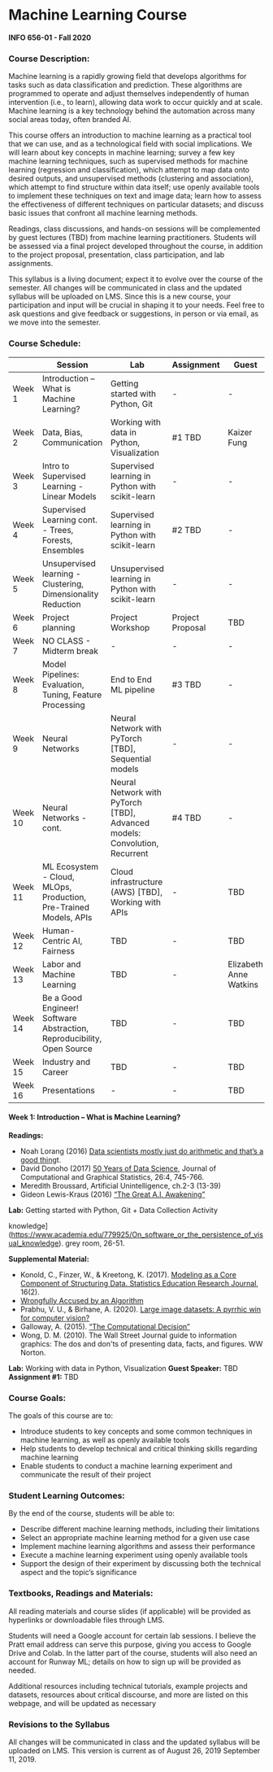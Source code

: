 # Machine Learning Course
**INFO 656-01 - Fall 2020**

### Course Description:

Machine learning is a rapidly growing field that develops algorithms for tasks such as data classification and prediction. These algorithms are programmed to operate and adjust themselves independently of human intervention (i.e., to learn), allowing data work to occur quickly and at scale. Machine learning is a key technology behind the automation across many social areas today, often branded AI.

This course offers an introduction to machine learning as a practical tool that we can use, and as a technological field with social implications. We will learn about key concepts in machine learning; survey a few key machine learning techniques, such as supervised methods for machine learning (regression and classification), which attempt to map data onto desired outputs, and unsupervised methods (clustering and association), which attempt to find structure within data itself; use openly available tools to implement these techniques on text and image data; learn how to assess the effectiveness of different techniques on particular datasets; and discuss basic issues that confront all machine learning methods. 

Readings, class discussions, and hands-on sessions will be complemented by guest lectures (TBD) from machine learning practitioners. Students will be assessed via a final project developed throughout the course, in addition to the project proposal, presentation, class participation, and lab assignments.

This syllabus is a living document; expect it to evolve over the course of the semester. All changes will be communicated in class and the updated syllabus will be uploaded on LMS. Since this is a new course, your participation and input will be crucial in shaping it to your needs. Feel free to ask questions and give feedback or suggestions, in person or via email, as we move into the semester.

### Course Schedule:

|         | Session                                                                | Lab                                                                        | Assignment       | Guest                  |
|---------|------------------------------------------------------------------------|----------------------------------------------------------------------------|------------------|------------------------|
| Week 1  | Introduction – What is Machine Learning?                               | Getting started with Python, Git                                           | -                | -                      |
| Week 2  | Data, Bias, Communication                                              | Working with data in Python, Visualization                                 | #1 TBD           | Kaizer Fung            |
| Week 3  | Intro to Supervised Learning - Linear Models                           | Supervised learning in Python with scikit-learn                            | -                | -                      |
| Week 4  | Supervised Learning cont. - Trees, Forests, Ensembles                  | Supervised learning in Python with scikit-learn                            | #2 TBD           | -                      |
| Week 5  | Unsupervised learning - Clustering, Dimensionality Reduction           | Unsupervised learning in Python with scikit-learn                          | -                | -                      |
| Week 6  | Project planning                                                       | Project Workshop                                                           | Project Proposal | TBD                    |
| Week 7  | NO CLASS - Midterm break                                               | -                                                                          | -                | -                      |
| Week 8  | Model Pipelines: Evaluation, Tuning, Feature Processing                | End to End ML pipeline                                                     | #3 TBD           | -                      |
| Week 9  | Neural Networks                                                        | Neural Network with PyTorch [TBD], Sequential models                       | -                | -                      |
| Week 10 | Neural Networks - cont.                                                | Neural Network with PyTorch [TBD], Advanced models: Convolution, Recurrent | #4 TBD           | -                      |
| Week 11 | ML Ecosystem - Cloud, MLOps, Production, Pre-Trained Models, APIs      | Cloud infrastructure (AWS) [TBD], Working with APIs                        | -                | TBD                    |
| Week 12 | Human-Centric AI, Fairness                                             | TBD                                                                        | -                | TBD                    |
| Week 13 | Labor and Machine Learning                                             | TBD                                                                        | -                | Elizabeth Anne Watkins |
| Week 14 | Be a Good Engineer! Software Abstraction, Reproducibility, Open Source | TBD                                                                        | -                | TBD                    |
| Week 15 | Industry and Career                                                    | TBD                                                                        | -                | TBD                    |
| Week 16 | Presentations                                                          | -                                                                          | -                | TBD                    |


#### Week 1: Introduction – What is Machine Learning?
**Readings:**
* Noah Lorang (2016) [Data scientists mostly just do arithmetic and that’s a good thing](https://m.signalvnoise.com/data-scientists-mostly-just-do-arithmetic-and-thats-a-good-thing/)t.
* David Donoho (2017) [50 Years of Data Science](https://www.tandfonline.com/doi/full/10.1080/10618600.2017.1384734), Journal of Computational and Graphical Statistics, 26:4, 745-766.
* Meredith Broussard, Artificial Unintelligence, ch.2-3 (13-39)
* Gideon Lewis-Kraus (2016) [“The Great A.I. Awakening”](https://www.nytimes.com/2016/12/14/magazine/the-great-ai-awakening.html)

**Lab:** Getting started with Python, Git + Data Collection Activity


knowledge](https://www.academia.edu/779925/On_software_or_the_persistence_of_visual_knowledge). grey room, 26-51.

**Supplemental Material:**
* Konold, C., Finzer, W., & Kreetong, K. (2017). [Modeling as a Core Component of Structuring Data. Statistics Education Research Journal](https://iase-web.org/documents/SERJ/SERJ16(2)_Konold.pdf), 16(2). 
* [Wrongfully Accused by an Algorithm](https://www.nytimes.com/2020/08/03/podcasts/the-daily/algorithmic-justice-racism.html)
* Prabhu, V. U., & Birhane, A. (2020). [Large image datasets: A pyrrhic win for computer vision?](https://arxiv.org/pdf/2006.16923)
* Galloway, A. (2015). [“The Computational Decision”](http://cultureandcommunication.org/galloway/the-computational-decision)
* Wong, D. M. (2010). The Wall Street Journal guide to information graphics: The dos and don'ts of presenting data, facts, and figures. WW Norton.

**Lab:** Working with data in Python, Visualization
**Guest Speaker:** TBD
**Assignment #1:** TBD


### Course Goals:

The goals of this course are to:

* Introduce students to key concepts and some common techniques in machine learning, as well as openly available tools 
* Help students to develop technical and critical thinking skills regarding machine learning 
* Enable students to conduct a machine learning experiment and communicate the result of their project

### Student Learning Outcomes:

By the end of the course, students will be able to:

* Describe different machine learning methods, including their limitations
* Select an appropriate machine learning method for a given use case
* Implement machine learning algorithms and assess their performance
* Execute a machine learning experiment using openly available tools
* Support the design of their experiment by discussing both the technical aspect and the topic’s significance

### Textbooks, Readings and Materials:
All reading materials and course slides (if applicable) will be provided as hyperlinks or downloadable files through LMS.

Students will need a Google account for certain lab sessions. I believe the Pratt email address can serve this purpose, giving you access to Google Drive and Colab. In the latter part of the course, students will also need an account for Runway ML; details on how to sign up will be provided as needed.

Additional resources including technical tutorials, example projects and datasets, resources about critical discourse, and more are listed on this webpage, and will be updated as necessary

### Revisions to the Syllabus

All changes will be communicated in class and the updated syllabus will be uploaded on LMS. This version is current as of August 26, 2019 September 11, 2019.
